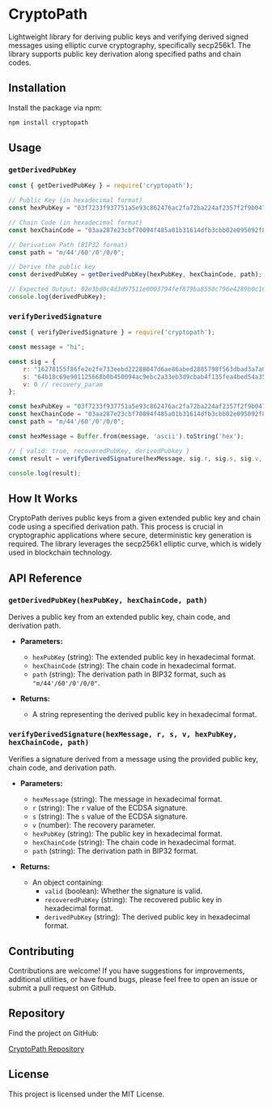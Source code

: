 # CryptoPath

Lightweight library for deriving public keys and verifying derived signed messages using elliptic curve cryptography, specifically secp256k1. The library supports public key derivation along specified paths and chain codes.

## Installation

Install the package via npm:

```bash
npm install cryptopath
```

## Usage

### `getDerivedPubKey`

```javascript
const { getDerivedPubKey } = require('cryptopath');

// Public Key (in hexadecimal format)
const hexPubKey = "03f7233f937751a5e93c862476ac2fa72ba224af2357f2f9b0476ad8def0ff8be6";

// Chain Code (in hexadecimal format)
const hexChainCode = "03aa287e23cbf70094f485a01b31614dfb3cbb02e095092f8967324e405cc8c7";

// Derivation Path (BIP32 format)
const path = "m/44'/60'/0'/0/0";

// Derive the public key
const derivedPubKey = getDerivedPubKey(hexPubKey, hexChainCode, path);

// Expected Output: 02e3bd0c4d3d97511e0003794fef879ba8550c796e4289b0c1682443b21ab162fd
console.log(derivedPubKey);
```

### `verifyDerivedSignature`

```javascript
const { verifyDerivedSignature } = require('cryptopath');

const message = "hi";

const sig = {
    r: "16278155f86fe2e2fe733eebd22288047d6ae86abed2885798f563dbad3a7a01",
    s: "64b18c69e901125668b0b450094ac9ebc2a33eb3d9cbab4f135fea4bed54a35a",
    v: 0 // recovery_param
};

const hexPubKey = "03f7233f937751a5e93c862476ac2fa72ba224af2357f2f9b0476ad8def0ff8be6";
const hexChainCode = "03aa287e23cbf70094f485a01b31614dfb3cbb02e095092f8967324e405cc8c7";
const path = "m/44'/60'/0'/0/0";

const hexMessage = Buffer.from(message, 'ascii').toString('hex');

// { valid: true, recoveredPubKey, derivedPubkey }
const result = verifyDerivedSignature(hexMessage, sig.r, sig.s, sig.v, hexPubKey, hexChainCode, path);

console.log(result);
```

## How It Works

CryptoPath derives public keys from a given extended public key and chain code using a specified derivation path. This process is crucial in cryptographic applications where secure, deterministic key generation is required. The library leverages the secp256k1 elliptic curve, which is widely used in blockchain technology.

## API Reference

### `getDerivedPubKey(hexPubKey, hexChainCode, path)`

Derives a public key from an extended public key, chain code, and derivation path.

- **Parameters:**
  - `hexPubKey` (string): The extended public key in hexadecimal format.
  - `hexChainCode` (string): The chain code in hexadecimal format.
  - `path` (string): The derivation path in BIP32 format, such as `"m/44'/60'/0'/0/0"`.

- **Returns:**
  - A string representing the derived public key in hexadecimal format.

### `verifyDerivedSignature(hexMessage, r, s, v, hexPubKey, hexChainCode, path)`

Verifies a signature derived from a message using the provided public key, chain code, and derivation path.

- **Parameters:**
  - `hexMessage` (string): The message in hexadecimal format.
  - `r` (string): The `r` value of the ECDSA signature.
  - `s` (string): The `s` value of the ECDSA signature.
  - `v` (number): The recovery parameter.
  - `hexPubKey` (string): The public key in hexadecimal format.
  - `hexChainCode` (string): The chain code in hexadecimal format.
  - `path` (string): The derivation path in BIP32 format.

- **Returns:**
  - An object containing:
    - `valid` (boolean): Whether the signature is valid.
    - `recoveredPubKey` (string): The recovered public key in hexadecimal format.
    - `derivedPubKey` (string): The derived public key in hexadecimal format.

## Contributing

Contributions are welcome! If you have suggestions for improvements, additional utilities, or have found bugs, please feel free to open an issue or submit a pull request on GitHub.

## Repository

Find the project on GitHub:

[CryptoPath Repository](https://github.com/bitspent/cryptopath)

## License

This project is licensed under the MIT License.